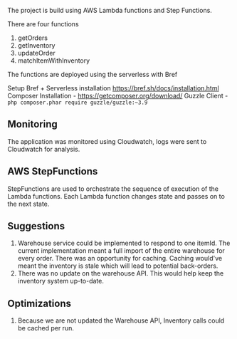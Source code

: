 The project is build using AWS Lambda functions and Step Functions.

There are four functions
1. getOrders
2. getInventory
3. updateOrder
4. matchItemWithInventory

The functions are deployed using the serverless with Bref

Setup
Bref + Serverless installation https://bref.sh/docs/installation.html
Composer Installation - https://getcomposer.org/download/
Guzzle Client - `php composer.phar require guzzle/guzzle:~3.9`

Monitoring
---
The application was monitored using Cloudwatch, logs were sent to Cloudwatch for analysis.

AWS StepFunctions
---
StepFunctions are used to orchestrate the sequence of execution of the Lambda functions. Each Lambda function changes state and passes on to the next state.

Suggestions
---
1. Warehouse service could be implemented to respond to one itemId. The current implementation meant a full import of the entire warehouse for every order. There was an opportunity for caching. Caching would've meant the inventory is stale which will lead to potential back-orders.
2. There was no update on the warehouse API. This would help keep the inventory system up-to-date. 

Optimizations
---
1. Because we are not updated the Warehouse API, Inventory calls could be cached per run.
